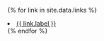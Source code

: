 {% for link in site.data.links %}
  <li class="menu-item nav-item">
    <a 
      href="{{ link.href | flatify }}" 
      class="nav-link text-lowercase {{ link.extra_classes | default: '' }}"
      target="{{ link.target }}"
    >{{ link.label }}</a>
  </li>
{% endfor %}